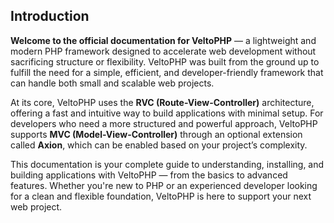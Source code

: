 Introduction
------------
**Welcome to the official documentation for VeltoPHP**  — a lightweight and modern PHP framework designed to accelerate web development without sacrificing structure or flexibility. VeltoPHP was built from the ground up to fulfill the need for a simple, efficient, and developer-friendly framework that can handle both small and scalable web projects.

At its core, VeltoPHP uses the **RVC (Route-View-Controller)** architecture, offering a fast and intuitive way to build applications with minimal setup. For developers who need a more structured and powerful approach, VeltoPHP supports **MVC (Model-View-Controller)** through an optional extension called **Axion**, which can be enabled based on your project’s complexity.

This documentation is your complete guide to understanding, installing, and building applications with VeltoPHP — from the basics to advanced features. Whether you're new to PHP or an experienced developer looking for a clean and flexible foundation, VeltoPHP is here to support your next web project.
